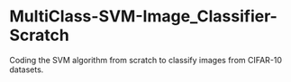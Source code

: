 # MultiClass-SVM-Image_Classifier-Scratch
Coding the SVM algorithm from scratch to classify images from CIFAR-10 datasets.
